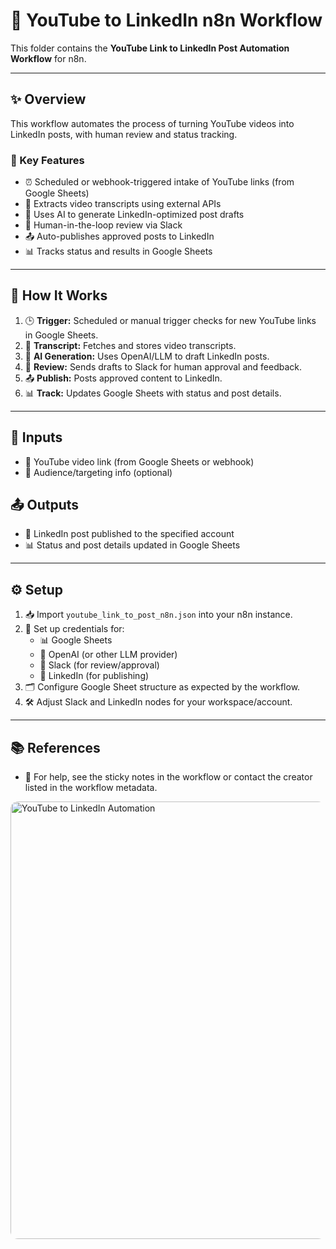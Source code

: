 # 🔗 YouTube to LinkedIn n8n Workflow

This folder contains the **YouTube Link to LinkedIn Post Automation Workflow** for n8n.

---

## ✨ Overview
This workflow automates the process of turning YouTube videos into LinkedIn posts, with human review and status tracking.

### 🚀 Key Features
- ⏰ Scheduled or webhook-triggered intake of YouTube links (from Google Sheets)
- 📝 Extracts video transcripts using external APIs
- 🤖 Uses AI to generate LinkedIn-optimized post drafts
- 👀 Human-in-the-loop review via Slack
- 📤 Auto-publishes approved posts to LinkedIn
- 📊 Tracks status and results in Google Sheets

---

## 🔄 How It Works
1. 🕒 **Trigger:** Scheduled or manual trigger checks for new YouTube links in Google Sheets.
2. 📝 **Transcript:** Fetches and stores video transcripts.
3. 🤖 **AI Generation:** Uses OpenAI/LLM to draft LinkedIn posts.
4. 👀 **Review:** Sends drafts to Slack for human approval and feedback.
5. 📤 **Publish:** Posts approved content to LinkedIn.
6. 📊 **Track:** Updates Google Sheets with status and post details.

---

## 🛂 Inputs
- 🔗 YouTube video link (from Google Sheets or webhook)
- 🎯 Audience/targeting info (optional)

## 📤 Outputs
- 📝 LinkedIn post published to the specified account
- 📊 Status and post details updated in Google Sheets

---

## ⚙️ Setup
1. 📥 Import `youtube_link_to_post_n8n.json` into your n8n instance.
2. 🔑 Set up credentials for:
   - 📊 Google Sheets
   - 🤖 OpenAI (or other LLM provider)
   - 👀 Slack (for review/approval)
   - 🔗 LinkedIn (for publishing)
3. 🗂️ Configure Google Sheet structure as expected by the workflow.
4. 🛠️ Adjust Slack and LinkedIn nodes for your workspace/account.

---

## 📚 References
- 📝 For help, see the sticky notes in the workflow or contact the creator listed in the workflow metadata.


<img src="https://media3.giphy.com/media/v1.Y2lkPTc5MGI3NjExbnhxcHZkNXVrbmk4Y3Fxazk0aHFqbHplbDZueWRtMXUxNGFxNXF2bSZlcD12MV9pbnRlcm5hbF9naWZfYnlfaWQmY3Q9Zw/ASH5ovgLK95jIKRSYy/giphy.gif" alt="YouTube to LinkedIn Automation" style="width:100vw;height:700px;object-fit:contain;border-radius:12px;" />
